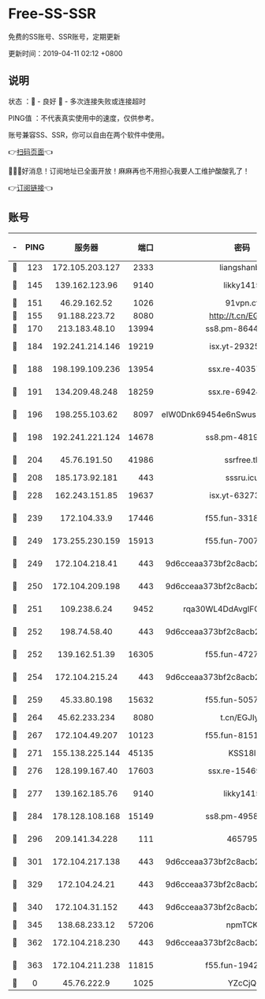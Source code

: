 # Free-SS-SSR

免费的SS账号、SSR账号，定期更新

更新时间：2019-04-11 02:12 +0800

## 说明

状态     ：🙂 - 良好 🙁 - 多次连接失败或连接超时

PING值   ：不代表真实使用中的速度，仅供参考。

账号兼容SS、SSR，你可以自由在两个软件中使用。

👉[扫码页面](https://liesauer.github.io/Free-SS-SSR/)👈

🎉🎉🎉好消息！订阅地址已全面开放！麻麻再也不用担心我要人工维护酸酸乳了！

👉[订阅链接](https://www.liesauer.net/yogurt/subscribe?ACCESS_TOKEN=DAYxR3mMaZAsaqUb)👈

## 账号

|-|PING|服务器|端口|密码|加密方式|区域|
|:----:|:----:|:-----:|-----:|:----:|:----:|:----:|
|🙂|123|172.105.203.127|2333|liangshanbo|chacha20|JP|
|🙂|145|139.162.123.96|9140|likky1415|aes-256-cfb|JP|
|🙂|151|46.29.162.52|1026|91vpn.cf|rc4-md5|RU|
|🙂|155|91.188.223.72|8080|http://t.cn/EGJIyrl|rc4-md5|RU|
|🙂|170|213.183.48.10|13994|ss8.pm-86447705|rc4-md5|RU|
|🙂|184|192.241.214.146|19219|isx.yt-29325375|aes-256-cfb|US|
|🙂|188|198.199.109.236|13954|ssx.re-40357683|aes-256-cfb|US|
|🙂|191|134.209.48.248|18259|ssx.re-69424971|aes-256-cfb|US|
|🙂|196|198.255.103.62|8097|eIW0Dnk69454e6nSwuspv9DmS201tQ0D|aes-256-cfb|US|
|🙂|198|192.241.221.124|14678|ss8.pm-48196423|aes-256-cfb|US|
|🙂|204|45.76.191.50|41986|ssrfree.tk|aes-256-cfb|SG|
|🙂|208|185.173.92.181|443|sssru.icu|rc4-md5|RU|
|🙂|228|162.243.151.85|19637|isx.yt-63273269|aes-256-cfb|US|
|🙂|239|172.104.33.9|17446|f55.fun-33182550|aes-256-cfb|SG|
|🙂|249|173.255.230.159|15913|f55.fun-70074599|aes-256-cfb|US|
|🙂|249|172.104.218.41|443|9d6cceaa373bf2c8acb22e60b6a58be6|aes-256-cfb|US|
|🙂|250|172.104.209.198|443|9d6cceaa373bf2c8acb22e60b6a58be6|aes-256-cfb|US|
|🙂|251|109.238.6.24|9452|rqa30WL4DdAvgIFG6Fs3znzTa|aes-256-cfb|FR|
|🙂|252|198.74.58.40|443|9d6cceaa373bf2c8acb22e60b6a58be6|aes-256-cfb|US|
|🙂|252|139.162.51.39|16305|f55.fun-47276743|aes-256-cfb|SG|
|🙂|254|172.104.215.24|443|9d6cceaa373bf2c8acb22e60b6a58be6|aes-256-cfb|US|
|🙂|259|45.33.80.198|15632|f55.fun-50578586|aes-256-cfb|US|
|🙂|264|45.62.233.234|8080|t.cn/EGJIyrl|rc4-md5|CA|
|🙂|267|172.104.49.207|10123|f55.fun-81514495|aes-256-cfb|SG|
|🙂|271|155.138.225.144|45135|KSS18l|rc4-md5|US|
|🙂|276|128.199.167.40|17603|ssx.re-15469058|aes-256-cfb|SG|
|🙂|277|139.162.185.76|9140|likky1415|aes-256-cfb|DE|
|🙂|284|178.128.108.168|15149|ss8.pm-49584680|aes-256-cfb|SG|
|🙂|296|209.141.34.228|111|465795|aes-256-cfb|US|
|🙂|301|172.104.217.138|443|9d6cceaa373bf2c8acb22e60b6a58be6|aes-256-cfb|US|
|🙂|329|172.104.24.21|443|9d6cceaa373bf2c8acb22e60b6a58be6|aes-256-cfb|US|
|🙂|340|172.104.31.152|443|9d6cceaa373bf2c8acb22e60b6a58be6|aes-256-cfb|US|
|🙂|345|138.68.233.12|57206|npmTCK|rc4-md5|US|
|🙂|362|172.104.218.230|443|9d6cceaa373bf2c8acb22e60b6a58be6|aes-256-cfb|US|
|🙂|363|172.104.211.238|11815|f55.fun-19426355|aes-256-cfb|US|
|🙁|0|45.76.222.9|1025|YZcCjQ|rc4-md5|JP|
